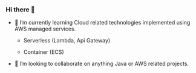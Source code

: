 ### Hi there 👋

- 🌱 I’m currently learning Cloud related technologies implemented using AWS managed services.
 
  - Serverless (Lambda, Api Gateway)

  - Container (ECS)

- 👯 I’m looking to collaborate on anything Java or AWS related projects.

  
<!--
**christoferson/christoferson** is a ✨ _special_ ✨ repository because its `README.md` (this file) appears on your GitHub profile.

Here are some ideas to get you started:

- 🔭 I’m currently working on ...
- 🌱 I’m currently learning ...
- 👯 I’m looking to collaborate on ...
- 🤔 I’m looking for help with ...
- 💬 Ask me about ...
- 📫 How to reach me: ...
- 😄 Pronouns: ...
- ⚡ Fun fact: ...
-->

